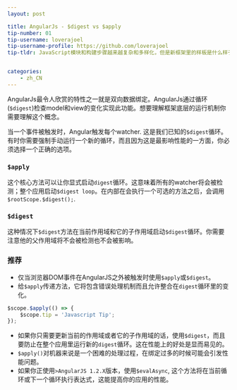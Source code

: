 ```yaml
---
layout: post

title: AngularJs - $digest vs $apply
tip-number: 01
tip-username: loverajoel 
tip-username-profile: https://github.com/loverajoel
tip-tldr: JavaScript模块和构建步骤越来越复杂和多样化，但是新框架里的样板是什么样子的呢？


categories:
    - zh_CN
---
```


AngularJs最令人欣赏的特性之一就是双向数据绑定。AngularJs通过循环(`$digest`)检查model和view的变化实现此功能。想要理解框架底层的运行机制你需要理解这个概念。

当一个事件被触发时，Angular触发每个watcher. 这是我们已知的`$digest`循环。有时你需要强制手动运行一个新的循环，而且因为这是最影响性能的一方面，你必须选择一个正确的选项。

### `$apply`
这个核心方法可以让你显式启动`digest`循环。这意味着所有的watcher将会被检测；整个应用启动`$digest loop`。在内部在会执行一个可选的方法之后，会调用`$rootScope.$digest();`.

### `$digest`
这种情况下`$digest`方法在当前作用域和它的子作用域启动`$digest`循环。你需要注意他的父作用域将不会被检测也不会被影响。

### 推荐
- 仅当浏览器DOM事件在AngularJS之外被触发时使用`$apply`或`$digest`。
- 给`$apply`传递方法，它将包含错误处理机制而且允许整合在`digest`循环里的变化。

```javascript
$scope.$apply(() => {
	$scope.tip = 'Javascript Tip';
});
```

- 如果你只需要更新当前的作用域或者它的子作用域的话，使用`$digest`，而且要防止在整个应用里运行新的`digest`循环。这在性能上的好处是显而易见的。
- `$apply()`对机器来说是一个困难的处理过程，在绑定过多的时候可能会引发性能问题。
- 如果你正使用`>AngularJS 1.2.X`版本，使用`$evalAsync`, 这个方法将在当前循环或下一个循环执行表达式，这能提高你的应用的性能。
